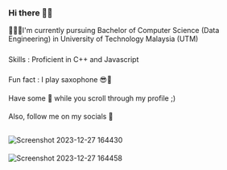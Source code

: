 ### Hi there 👋🏽

👩🏽‍🎓I'm currently pursuing Bachelor of Computer Science (Data Engineering) in University of Technology Malaysia (UTM)
#####
Skills : Proficient in C++ and Javascript
#####
Fun fact : I play saxophone 😎🎷
####
Have some 🍿 while you scroll through my profile ;)
####
Also, follow me on my socials 🦉
##
![Screenshot 2023-12-27 164430](https://github.com/harinisangaran/harinisangaran/assets/147630493/06027890-6979-40bc-90ac-284632c57a1c)
####
![Screenshot 2023-12-27 164458](https://github.com/harinisangaran/harinisangaran/assets/147630493/f04e29e6-8fb9-404c-8ffd-37cf8569dad1)


<!--
**harinisangaran/harinisangaran** is a ✨ _special_ ✨ repository because its `README.md` (this file) appears on your GitHub profile.

Here are some ideas to get you started:

- 🔭 I’m currently working on ...
- 🌱 I’m currently learning ...
- 👯 I’m looking to collaborate on ...
- 🤔 I’m looking for help with ...
- 💬 Ask me about ...
- 📫 How to reach me: ...
- 😄 Pronouns: ...
- ⚡ Fun fact: ...
-->
